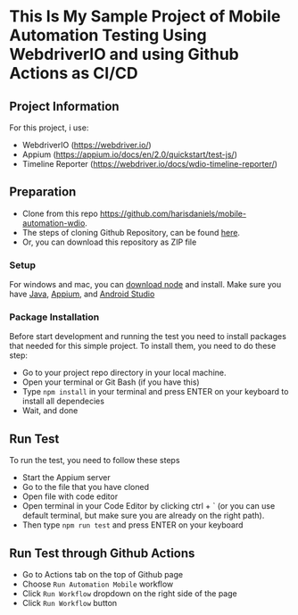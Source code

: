# This Is My Sample Project of Mobile Automation Testing Using WebdriverIO and using Github Actions as CI/CD

## Project Information
For this project, i use:
- WebdriverIO (https://webdriver.io/)
- Appium (https://appium.io/docs/en/2.0/quickstart/test-js/)
- Timeline Reporter (https://webdriver.io/docs/wdio-timeline-reporter/)

## Preparation
- Clone from this repo https://github.com/harisdaniels/mobile-automation-wdio. 
- The steps of cloning Github Repository, can be found [here](https://docs.github.com/en/github/creating-cloning-and-archiving-repositories/cloning-a-repository-from-github/cloning-a-repository).
- Or, you can download this repository as ZIP file

### Setup
For windows and mac, you can [download node](https://nodejs.org/en/) and install.
Make sure you have [Java](https://www.oracle.com/id/java/technologies/downloads/), [Appium](https://appium.io/docs/en/2.0/quickstart/install/), and [Android Studio](https://developer.android.com/studio)

### Package Installation
Before start development and running the test you need to install packages that needed for this simple project. To install them, you need to do these step:

- Go to your project repo directory in your local machine.
- Open your terminal or Git Bash (if you have this)
- Type `npm install` in your terminal and press ENTER on your keyboard to install all dependecies
- Wait, and done

## Run Test
To run the test, you need to follow these steps
- Start the Appium server
- Go to the file that you have cloned
- Open file with code editor
- Open terminal in your Code Editor by clicking ctrl + ` (or you can use default terminal, but make sure you are already on the right path).
- Then type `npm run test` and press ENTER on your keyboard

## Run Test through Github Actions
- Go to Actions tab on the top of Github page
- Choose `Run Automation Mobile` workflow
- Click `Run Workflow` dropdown on the right side of the page
- Click `Run Workflow` button
